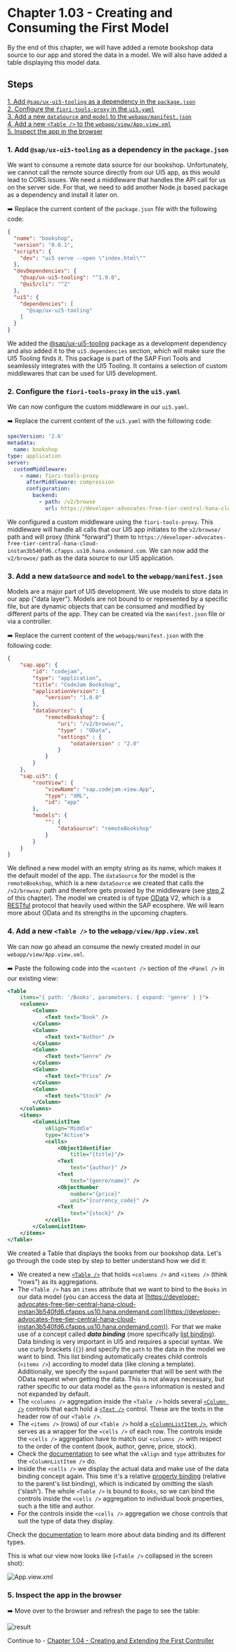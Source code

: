 # Chapter 1.03 - Creating and Consuming the First Model

By the end of this chapter, we will have added a remote bookshop data source to our app and stored the data in a model. We will also have added a table displaying this model data.

## Steps

[1. Add `@sap/ux-ui5-tooling` as a dependency in the `package.json`](#1-add-sapux-ui5-tooling-as-a-dependency-in-the-packagejson)<br>
[2. Configure the `fiori-tools-proxy` in the `ui5.yaml`](#2-configure-the-fiori-tools-proxy-in-the-ui5yaml)<br>
[3. Add a new `dataSource` and `model` to the `webapp/manifest.json`](#3-add-a-new-datasource-and-model-to-the-webappmanifestjson)<br>
[4. Add a new `<Table />` to the `webapp/view/App.view.xml`](#4-add-a-new-table--to-the-webappviewappviewxml)<br>
[5. Inspect the app in the browser](#5-inspect-the-app-in-the-browser)<br>

### 1. Add `@sap/ux-ui5-tooling` as a dependency in the `package.json`

We want to consume a remote data source []() for our bookshop. Unfortunately, we cannot call the remote source directly from our UI5 app, as this would lead to CORS issues. We need a middleware that handles the API call for us on the server side. For that, we need to add another Node.js based package as a dependency and install it later on.

➡️ Replace the current content of the `package.json` file with the following code:

```json
{
  "name": "bookshop",
  "version": "0.0.1",
  "scripts": {
    "dev": "ui5 serve --open \"index.html\""
  },
  "devDependencies": {
    "@sap/ux-ui5-tooling": "^1.9.0",
    "@ui5/cli": "^2"
  },
  "ui5": {
    "dependencies": [
      "@sap/ux-ui5-tooling"
    ]
  }
}
```

We added the [@sap/ux-ui5-tooling](https://www.npmjs.com/package/@sap/ux-ui5-tooling?activeTab=readme) package as a development dependency and also added it to the `ui5.dependencies` section, which will make sure the UI5 Tooling finds it. This package is part of the SAP Fiori Tools and seamlessly integrates with the UI5 Tooling. It contains a selection of custom middlewares that can be used for UI5 development.

### 2. Configure the `fiori-tools-proxy` in the `ui5.yaml`

We can now configure the custom middleware in our `ui5.yaml`.

➡️ Replace the current content of the `ui5.yaml` with the following code:

```yaml
specVersion: '2.6'
metadata:
  name: bookshop
type: application
server:
  customMiddleware:
    - name: fiori-tools-proxy
      afterMiddleware: compression
      configuration:
        backend:
          - path: /v2/browse
            url: https://developer-advocates-free-tier-central-hana-cloud-instan3b540fd6.cfapps.us10.hana.ondemand.com
```

We configured a custom middleware using the `fiori-tools-proxy`. This middleware will handle all calls that our UI5 app initiates to the `v2/browse/` path and will proxy (think "forward") them to `https://developer-advocates-free-tier-central-hana-cloud-instan3b540fd6.cfapps.us10.hana.ondemand.com`. We can now add the `v2/browse/` path as the data source to our UI5 application.

### 3. Add a new `dataSource` and `model` to the `webapp/manifest.json`

Models are a major part of UI5 development. We use models to store data in our app ("data layer"). Models are not bound to or represented by a specific file, but are dynamic objects that can be consumed and modified by different parts of the app. They can be created via the `manifest.json` file or via a controller.

➡️ Replace the current content of the `webapp/manifest.json` with the following code:

```json
{
    "sap.app": {
        "id": "codejam",
        "type": "application",
        "title": "CodeJam Bookshop",
        "applicationVersion": {
            "version": "1.0.0"
        },
        "dataSources": {
            "remoteBookshop": {
                "uri": "/v2/browse/",
                "type" : "OData",
                "settings" : {
                    "odataVersion" : "2.0"
                }
            } 
        }
    },
    "sap.ui5": {
        "rootView": {
            "viewName": "sap.codejam.view.App",
            "type": "XML",
            "id": "app"
        },
        "models": {
            "": {
				"dataSource": "remoteBookshop"
            }
        }
    }
}
```

We defined a new model with an empty string as its name, which makes it the default model of the app. The `dataSource` for the model is the `remoteBookshop`, which is a new `dataSource` we created that calls the `/v2/browse/` path and therefore gets proxied by the middleware (see [step 2](#2-configure-the-fiori-tools-proxy-in-the-ui5yaml) of this chapter). The model we created is of type [OData](https://www.odata.org/getting-started/) V2, which is a [RESTful](https://www.youtube.com/watch?v=bhn-Dl87SDE) protocol that heavily used within the SAP ecosphere. We will learn more about OData and its strengths in the upcoming chapters.

### 4. Add a new `<Table />` to the `webapp/view/App.view.xml`

We can now go ahead an consume the newly created model in our `webapp/view/App.view.xml`.

➡️ Paste the following code into the `<content />` section of the `<Panel />` in our existing view:

```xml
<Table 
    items="{ path: '/Books', parameters: { expand: 'genre' } }">
    <columns>
        <Column>
            <Text text="Book" />
        </Column>
        <Column>
            <Text text="Author" />
        </Column>
        <Column>
            <Text text="Genre" />
        </Column>
        <Column>
            <Text text="Price" />
        </Column>
        <Column>
            <Text text="Stock" />
        </Column>
    </columns>
    <items>
        <ColumnListItem 
            vAlign="Middle"
            type="Active">
            <cells>
                <ObjectIdentifier
                    title="{title}"/>
                <Text
                    text="{author}" />
                <Text
                    text="{genre/name}" />
                <ObjectNumber
                    number="{price}"
                    unit="{currency_code}" />
                <Text
                    text="{stock}" />
            </cells>
        </ColumnListItem>
    </items>
</Table>
```

We created a Table that displays the books from our bookshop data. Let's go through the code step by step to better understand how we did it:

- We created a new [`<Table />`](https://sapui5.hana.ondemand.com/#/api/sap.m.Table) that holds `<columns />` and `<items />` (think "rows") as its aggregations.
- The `<Table />` has an `items` attribute that we want to bind to the `Books` in our data model (you can access the data at [https://developer-advocates-free-tier-central-hana-cloud-instan3b540fd6.cfapps.us10.hana.ondemand.com](https://developer-advocates-free-tier-central-hana-cloud-instan3b540fd6.cfapps.us10.hana.ondemand.com)). For that we make use of a concept called ***data binding*** (more specifically [list binding](https://ui5.sap.com/#/topic/91f0d8ab6f4d1014b6dd926db0e91070)). Data binding is very important in UI5 and requires a special syntax. We use curly brackets (`{}`) and specify the `path` to the data in the model we want to bind. This list binding automatically creates child controls (`<items />`) according to model data (like cloning a template). Additionally, we specify the `expand` parameter that will be sent with the OData request when getting the data. This is not always necessary, but rather specific to our data model as the `genre` information is nested and not expanded by default.
- The `<columns />` aggregation inside the `<Table />` holds several [`<Column />`](https://sapui5.hana.ondemand.com/#/api/sap.m.Column) controls that each hold a [`<Text />`](https://sapui5.hana.ondemand.com/#/api/sap.m.Text) control. These are the texts in the header row of our `<Table />`.
- The `<items />` (rows) of our `<Table />` hold a [`<ColumnListItem />`](https://sapui5.hana.ondemand.com/#/api/sap.m.ColumnListItem), which serves as a wrapper for the `<cells />` of each row. The controls inside the `<cells />` aggregation have to match our `<columns />` with respect to the order of the content (book, author, genre, price, stock).
- Check the [documentation](https://sapui5.hana.ondemand.com/#/api/sap.m.ColumnListItem%23controlProperties) to see what the `vAlign` and `type` attributes for the `<ColumnListItem />` do.
- Inside the `<cells />` we display the actual data and make use of the data binding concept again. This time it's a relative [property binding](https://ui5.sap.com/#/topic/91f0d8ab6f4d1014b6dd926db0e91070) (relative to the parent's list binding), which is indicated by omitting the slash ('slash'). The whole `<Table />` is bound to `Books`, so we can bind the controls inside the `<cells />` aggregation to individual book properties, such a the title and author.
- For the controls inside the `<cells />` aggregation we chose controls that suit the type of data they display.

Check the [documentation](https://ui5.sap.com/#/topic/91f0d8ab6f4d1014b6dd926db0e91070) to learn more about data binding and its different types.

This is what our view now looks like (`<Table />` collapsed in the screen shot):

![App.view.xml](App.view.png#border)

### 5. Inspect the app in the browser

➡️ Move over to the browser and refresh the page to see the table:

![result](result.png#border)

Continue to - [Chapter 1.04 - Creating and Extending the First Controller](/chapters/1.04-first-controller/)
